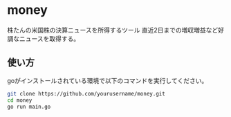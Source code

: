 # money

株たんの米国株の決算ニュースを所得するツール
直近2日までの増収増益など好調なニュースを取得する。

## 使い方
goがインストールされている環境で以下のコマンドを実行してください。

```bash
git clone https://github.com/yourusername/money.git
cd money
go run main.go
``` 

